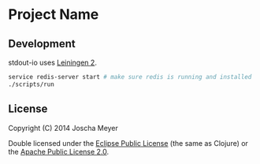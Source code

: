 # Project Name

## Development

stdout-io uses [Leiningen
2](https://github.com/technomancy/leiningen/blob/master/doc/TUTORIAL.md).

```sh
service redis-server start # make sure redis is running and installed
./scripts/run
```

## License

Copyright (C) 2014 Joscha Meyer

Double licensed under the [Eclipse Public License](http://www.eclipse.org/legal/epl-v10.html) (the same as Clojure) or
the [Apache Public License 2.0](http://www.apache.org/licenses/LICENSE-2.0.html).
